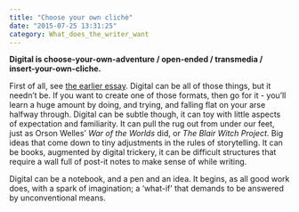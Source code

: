 ```yaml
---
title: "Choose your own clichè"
date: "2015-07-25 13:31:25"
category: What_does_the_writer_want
---
```


**Digital is choose-your-own-adventure / open-ended / transmedia /
insert-your-own-cliche.**

First of all, see [the earlier essay](/What_does_the_reader_want/Choose_your_own_adventure.html).
Digital can be all of those things, but it needn’t be. If you want to
create one of those formats, then go for it - you’ll learn a huge amount
by doing, and trying, and falling flat on your arse halfway through.
Digital can be subtle though, it can toy with little aspects of
expectation and familiarity. It can pull the rug out from under our
feet, just as Orson Welles’ *War of the Worlds* did, or *The Blair Witch
Project*. Big ideas that come down to tiny adjustments in the rules of
storytelling. It can be books, augmented by digital trickery, it can be
difficult structures that require a wall full of post-it notes to make
sense of while writing.

Digital can be a notebook, and a pen and an idea. It begins, as all good
work does, with a spark of imagination; a ‘what-if’ that demands to be
answered by unconventional means.
